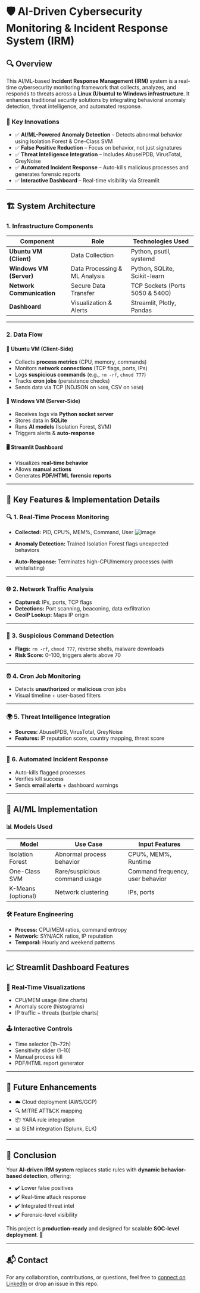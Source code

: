# 🛡️ AI-Driven Cybersecurity Monitoring & Incident Response System (IRM)

## 🔍 Overview
This AI/ML-based **Incident Response Management (IRM)** system is a real-time cybersecurity monitoring framework that collects, analyzes, and responds to threats across a **Linux (Ubuntu) to Windows infrastructure**. It enhances traditional security solutions by integrating behavioral anomaly detection, threat intelligence, and automated response.

### 🚀 Key Innovations
- ✅ **AI/ML-Powered Anomaly Detection** – Detects abnormal behavior using Isolation Forest & One-Class SVM
- ✅ **False Positive Reduction** – Focus on behavior, not just signatures
- ✅ **Threat Intelligence Integration** – Includes AbuseIPDB, VirusTotal, GreyNoise
- ✅ **Automated Incident Response** – Auto-kills malicious processes and generates forensic reports
- ✅ **Interactive Dashboard** – Real-time visibility via Streamlit

---

## 🏗️ System Architecture

### 1. Infrastructure Components

| Component             | Role                          | Technologies Used                |
|----------------------|-------------------------------|----------------------------------|
| **Ubuntu VM (Client)**     | Data Collection               | Python, psutil, systemd           |
| **Windows VM (Server)**    | Data Processing & ML Analysis | Python, SQLite, Scikit-learn      |
| **Network Communication**  | Secure Data Transfer          | TCP Sockets (Ports 5050 & 5400)   |
| **Dashboard**              | Visualization & Alerts        | Streamlit, Plotly, Pandas         |

---

### 2. Data Flow

#### 🔹 Ubuntu VM (Client-Side)
- Collects **process metrics** (CPU, memory, commands)
- Monitors **network connections** (TCP flags, ports, IPs)
- Logs **suspicious commands** (e.g., `rm -rf`, `chmod 777`)
- Tracks **cron jobs** (persistence checks)
- Sends data via TCP (NDJSON on `5400`, CSV on `5050`)

#### 🔸 Windows VM (Server-Side)
- Receives logs via **Python socket server**
- Stores data in **SQLite**
- Runs **AI models** (Isolation Forest, SVM)
- Triggers alerts & **auto-response**

#### 🖥️ Streamlit Dashboard
- Visualizes **real-time behavior**
- Allows **manual actions**
- Generates **PDF/HTML forensic reports**

---

## 🧠 Key Features & Implementation Details

### 🔍 1. Real-Time Process Monitoring
- **Collected:** PID, CPU%, MEM%, Command, User
  ![image](https://github.com/user-attachments/assets/649f62e5-dc52-49c4-a5f0-0edd343990ce)

- **Anomaly Detection:** Trained Isolation Forest flags unexpected behaviors
- **Auto-Response:** Terminates high-CPU/memory processes (with whitelisting)

---

### 🌐 2. Network Traffic Analysis
- **Captured:** IPs, ports, TCP flags
- **Detections:** Port scanning, beaconing, data exfiltration
- **GeoIP Lookup:** Maps IP origin

---

### 🧾 3. Suspicious Command Detection
- **Flags:** `rm -rf`, `chmod 777`, reverse shells, malware downloads
- **Risk Score:** 0–100, triggers alerts above 70

---

### ⏰ 4. Cron Job Monitoring
- Detects **unauthorized** or **malicious** cron jobs
- Visual timeline + user-based filters

---

### 🌍 5. Threat Intelligence Integration
- **Sources:** AbuseIPDB, VirusTotal, GreyNoise
- **Features:** IP reputation score, country mapping, threat score

---

### 🤖 6. Automated Incident Response
- Auto-kills flagged processes
- Verifies kill success
- Sends **email alerts** + dashboard warnings

---

## 🧬 AI/ML Implementation

### 📊 Models Used

| Model             | Use Case                      | Input Features                    |
|------------------|-------------------------------|------------------------------------|
| Isolation Forest | Abnormal process behavior     | CPU%, MEM%, Runtime                |
| One-Class SVM    | Rare/suspicious command usage | Command frequency, user behavior   |
| K-Means (optional) | Network clustering           | IPs, ports                         |

### 🛠️ Feature Engineering
- **Process:** CPU/MEM ratios, command entropy
- **Network:** SYN/ACK ratios, IP reputation
- **Temporal:** Hourly and weekend patterns

---

## 📈 Streamlit Dashboard Features

### 📡 Real-Time Visualizations
- CPU/MEM usage (line charts)
- Anomaly score (histograms)
- IP traffic + threats (bar/pie charts)

### 🕹️ Interactive Controls
- Time selector (1h–72h)
- Sensitivity slider (1–10)
- Manual process kill
- PDF/HTML report generator

---

## 🔮 Future Enhancements
- ☁️ Cloud deployment (AWS/GCP)
- 🔍 MITRE ATT&CK mapping
- 📦 YARA rule integration
- 📊 SIEM integration (Splunk, ELK)

---

## 🏁 Conclusion
Your **AI-driven IRM system** replaces static rules with **dynamic behavior-based detection**, offering:

- ✔️ Lower false positives
- ✔️ Real-time attack response
- ✔️ Integrated threat intel
- ✔️ Forensic-level visibility

This project is **production-ready** and designed for scalable **SOC-level deployment**. 🚀

---

## 📬 Contact
For any collaboration, contributions, or questions, feel free to [connect on LinkedIn](https://linkedin.com/) or drop an issue in this repo.

